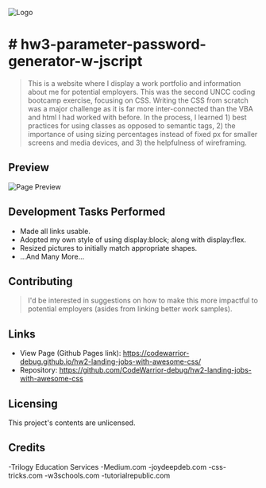 ![Logo](https://github.com/CodeWarrior-debug/hw2-landing-jobs-with-awesome-css/blob/main/Assets/images/Web%20Dev%20Headshot%20Pre.jpg)

# # hw3-parameter-password-generator-w-jscript
> This is a website where I display a work portfolio and information about me for potential employers. This was the second UNCC coding bootcamp exercise, focusing on CSS. Writing the CSS from scratch was a major challenge as it is far more inter-connected than the VBA and html I had worked with before. In the process, I learned 1) best practices for using classes as opposed to semantic tags, 2) the importance of using sizing percentages instead of fixed px for smaller screens and media devices, and 3) the helpfulness of wireframing. 

## Preview
![Page Preview](https://github.com/CodeWarrior-debug/hw2-landing-jobs-with-awesome-css/blob/main/Assets/images/preview.jpg)

## Development Tasks Performed
- Made all links usable.
- Adopted my own style of using display:block; along with display:flex.
- Resized pictures to initially match appropriate shapes.
- ...And Many More...

## Contributing
>I'd be interested in suggestions on how to make this more impactful to potential employers (asides from linking better work samples).

## Links

- View Page (Github Pages link): https://codewarrior-debug.github.io/hw2-landing-jobs-with-awesome-css/
- Repository: https://github.com/CodeWarrior-debug/hw2-landing-jobs-with-awesome-css

## Licensing

This project's contents are unlicensed.

## Credits

-Trilogy Education Services
-Medium.com
-joydeepdeb.com
-css-tricks.com
-w3schools.com
-tutorialrepublic.com